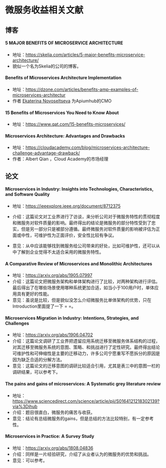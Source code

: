# 微服务收益相关文献

## 博客
#### 5 MAJOR BENEFITS OF MICROSERVICE ARCHITECTURE

  -  地址：https://skelia.com/articles/5-major-benefits-microservice-architecture/
-  貌似一个名为Skelia的公司的博客。

#### Benefits of Microservices Architecture Implementation

- 地址：https://dzone.com/articles/benefits-amp-examples-of-microservices-architectur
- 作者 [Ekaterina Novoseltseva](https://dzone.com/users/2948443/ekaterinan7.html) 为Apiumhub的CMO

#### 15 Benefits of Microservices You Need to Know About 

- 地址：https://www.qat.com/15-benefits-microservices/

#### Microservices Architecture: Advantages and Drawbacks

- 地址：https://cloudacademy.com/blog/microservices-architecture-challenge-advantage-drawback/
- 作者：Albert Qian ，Cloud Academy的市场经理

## 论文

#### Microservices in Industry: Insights into Technologies, Characteristics, and Software Quality

- 地址：https://ieeexplore.ieee.org/document/8712375

- 介绍：这篇论文对工业界进行了访谈，来分析公司对于微服务特性的贯彻程度和微服务对软件质量的影响。最终得出的结论是微服务的部分特性受到了忠实，但是另一部分只是被部分遵循。最终微服务对软件质量的影响被评估为正面或中性，可维护性为正面评价，安全性比较有争议。
- 意见：从中应该能够找到微服务给公司带来的好处，比如可维护性，还可以从中了解到企业觉得不太适合采用的微服务特性。

#### A Comparative Review of Microservices and Monolithic Architectures

- 地址：https://arxiv.org/abs/1905.07997
- 介绍：这篇论文把微服务架构和单体架构进行了比较，对两种架构进行评估。最后得出了在哪些场景使用哪种系统更加合适，如当小于100用户时，单体应用具有更好的性能。
- 意见：虽说是比较，但是貌似没怎么介绍微服务比单体架构的优势，只在Introduction里面提了一下 = =。

#### Microservices Migration in Industry: Intentions, Strategies, and Challenges

- 地址：https://arxiv.org/abs/1906.04702
- 介绍：这篇论文调研了工业界把遗留应用系统迁移至微服务体系结构的过程，对其迁移至微服务系统的意图、策略、和挑战进行了定性研究。最终得出结论可维护性和可伸缩性是主要的迁移动力，许多公司宁愿重写不愿拆分的原因是因为缺乏合适的分解方法。
- 意见：这篇论文的迁移意图的调研比较适合引用，尤其是表三中的意图一栏的调研结果，可以参考下。

#### The pains and gains of microservices: A Systematic grey literature review

- 地址：https://www.sciencedirect.com/science/article/pii/S0164121218302139?via%3Dihub
- 介绍：题目很直白，微服务的痛苦与收获。
- 意见：结论有总结微服务的gains，但是总结的方法比较特别，有一定参考性。

#### Microservices in Practice: A Survey Study

- 地址：https://arxiv.org/abs/1808.04836
- 介绍：同样是一片经验研究，介绍了从业者认为的微服务的优势和挑战。
- 意见：可以参考。